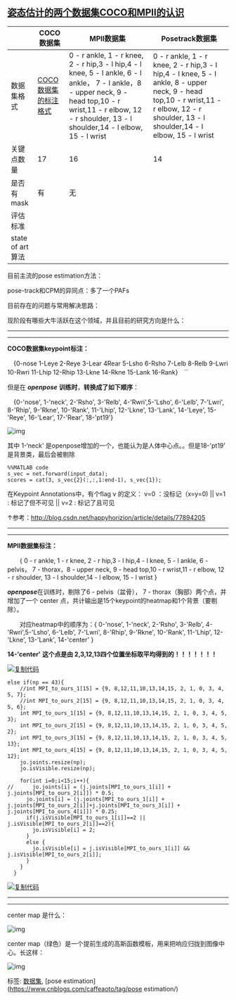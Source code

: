 ## [姿态估计的两个数据集COCO和MPII的认识](https://www.cnblogs.com/caffeaoto/p/7793994.html)

|                  | COCO      数据集                                             | MPII数据集                                                   | Posetrack数据集                                              |
| ---------------- | ------------------------------------------------------------ | ------------------------------------------------------------ | ------------------------------------------------------------ |
| 数据集格式       | [COCO数据集的标注格式](https://zhuanlan.zhihu.com/p/29393415) | 0 - r ankle, 1 - r knee, 2 - r hip,3 - l hip,4 - l knee, 5 - l ankle, 6 - l ankle， 7 - l ankle，8 - upper neck, 9 - head top,10 - r wrist,11 - r elbow, 12 - r shoulder, 13 - l shoulder,14 - l elbow, 15 - l wrist | 0 - r ankle, 1 - r knee, 2 - r hip,3 - l hip,4 - l knee, 5 - l ankle, 8 - upper neck, 9 - head top,10 - r wrist,11 - r elbow, 12 - r shoulder, 13 - l shoulder,14 - l elbow, 15 - l wrist |
| 关键点数量       | 17                                                           | 16                                                           | 14                                                           |
| 是否有mask       | 有                                                           | 无                                                           |                                                              |
| 评估标准         |                                                              |                                                              |                                                              |
| state of art算法 |                                                              |                                                              |                                                              |

目前主流的pose estimation方法：

pose-track和CPM的异同点：多了一个PAFs

目前存在的问题与常用解决思路：

现阶段有哪些大牛活跃在这个领域，并且目前的研究方向是什么：

------

------

 

**COCO数据集keypoint标注：**

　{0-nose    1-Leye    2-Reye    3-Lear    4Rear    5-Lsho    6-Rsho    7-Lelb    8-Relb    9-Lwri    10-Rwri    11-Lhip    12-Rhip    13-Lkne    14-Rkne    15-Lank    16-Rank}　``

但是在 ***openpose*** **训练时**，**转换成了如下顺序**：

　{0-'nose', 1-'neck', 2-'Rsho', 3-'Relb', 4-'Rwri',5-'Lsho', 6-'Lelb', 7-'Lwri', 8-'Rhip', 9-'Rkne', 10-'Rank', 11-'Lhip', 12-'Lkne', 13-'Lank', 14-'Leye', 15-'Reye', 16-'Lear', 17-'Rear', 18-'pt19'}

![img](https://images2017.cnblogs.com/blog/945479/201712/945479-20171216223955061-1066574044.png)

其中 1-‘neck' 是openpose增加的一个，也能认为是人体中心点。。但是18-'pt19' 是背景类，最后会被剔除

```
%%MATLAB code
s_vec = net.forward(input_data);
scores = cat(3, s_vec{2}(:,:,1:end-1), s_vec{1});
```

在Keypoint Annotations中，有个flag v 的定义：  v=0 ：没标记（x=y=0)  ||  v=1 : 标记了但不可见  ||  v=2 : 标记了且可见

↑参考：<http://blog.csdn.net/happyhorizion/article/details/77894205>

------

------

**MPII数据集标注：**

　　{ 0 - r ankle, 1 - r knee, 2 - r hip,3 - l hip,4 - l knee, 5 - l ankle, 6 - pelvis， 7 - thorax，8 - upper neck, 9 - head top,10 - r wrist,11 - r elbow, 12 - r shoulder, 13 - l shoulder,14 - l elbow, 15 - l wrist }

***openpose***在训练时，剔除了6 - pelvis（盆骨）， 7 - thorax（胸部）两个点，并增加了一个 center 点，共计输出是15个keypoint的heatmap和1个背景（要剔除）。

　　对应heatmap中的顺序为：{ 0-'nose', 1-'neck', 2-'Rsho', 3-'Relb', 4-'Rwri',5-'Lsho', 6-'Lelb', 7-'Lwri', 8-'Rhip', 9-'Rkne', 10-'Rank', 11-'Lhip', 12-'Lkne', 13-'Lank', 14-'center' }

 

**14-'center'** **这个点是由 2,3,12,13四个位置坐标取平均得到的！！！！！！！**

[![复制代码](https://common.cnblogs.com/images/copycode.gif)](javascript:void(0);)

```
else if(np == 43){
    //int MPI_to_ours_1[15] = {9, 8,12,11,10,13,14,15, 2, 1, 0, 3, 4, 5, 7};
    //int MPI_to_ours_2[15] = {9, 8,12,11,10,13,14,15, 2, 1, 0, 3, 4, 5, 6};
    int MPI_to_ours_1[15] = {9, 8,12,11,10,13,14,15, 2, 1, 0, 3, 4, 5, 3};
    int MPI_to_ours_2[15] = {9, 8,12,11,10,13,14,15, 2, 1, 0, 3, 4, 5, 2};
    int MPI_to_ours_3[15] = {9, 8,12,11,10,13,14,15, 2, 1, 0, 3, 4, 5, 13};
    int MPI_to_ours_4[15] = {9, 8,12,11,10,13,14,15, 2, 1, 0, 3, 4, 5, 12};
    jo.joints.resize(np);
    jo.isVisible.resize(np);

    for(int i=0;i<15;i++){
//      jo.joints[i] = (j.joints[MPI_to_ours_1[i]] + j.joints[MPI_to_ours_2[i]]) * 0.5;
      jo.joints[i] = (j.joints[MPI_to_ours_1[i]] + j.joints[MPI_to_ours_2[i]]+j.joints[MPI_to_ours_3[i]] + j.joints[MPI_to_ours_4[i]]) * 0.25;
      if(j.isVisible[MPI_to_ours_1[i]]==2 || j.isVisible[MPI_to_ours_2[i]]==2){
        jo.isVisible[i] = 2;
      }
      else {
        jo.isVisible[i] = j.isVisible[MPI_to_ours_1[i]] && j.isVisible[MPI_to_ours_2[i]];
      }
    }
  }
```

[![复制代码](https://common.cnblogs.com/images/copycode.gif)](javascript:void(0);)

 

 

 

------

------

 

center map 是什么：

![img](https://images2017.cnblogs.com/blog/945479/201712/945479-20171213165404269-990911143.png)

center map（绿色）是一个提前生成的高斯函数模板，用来把响应归拢到图像中心。长这样： 

![img](https://images2017.cnblogs.com/blog/945479/201712/945479-20171213165431754-1411475791.png)



标签: [数据集](https://www.cnblogs.com/caffeaoto/tag/数据集/), [pose estimation](https://www.cnblogs.com/caffeaoto/tag/pose estimation/)